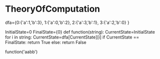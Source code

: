 # TheoryOfComputation


dfa={0:{'a':1,'b':3},
     1:{'a':0,'b':2},
     2:{'a':3,'b':1},
     3:{'a':2,'b':0}
     }
     
InitialState=0
FinalState={0}
def function(string):
    CurrentState=InitialState
    for i in string:
        CurrentState=dfa[CurrentState][i]
    if CurrentState == FinalState:
        return True
    else:
        return False
    
function('aabb')             
